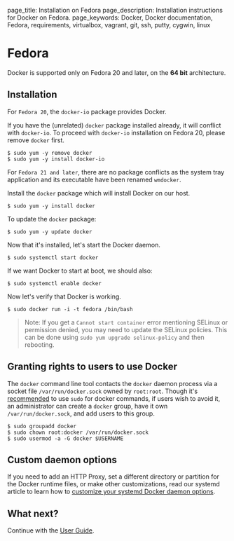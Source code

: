 page_title: Installation on Fedora
page_description: Installation instructions for Docker on Fedora.
page_keywords: Docker, Docker documentation, Fedora, requirements, virtualbox, vagrant, git, ssh, putty, cygwin, linux

# Fedora

Docker is supported only on Fedora 20 and later,
on the **64 bit** architecture.

## Installation

For `Fedora 20`, the `docker-io` package provides Docker.

If you have the (unrelated) `docker` package installed already, it will
conflict with `docker-io`. To proceed with `docker-io` installation on
Fedora 20, please remove `docker` first.

    $ sudo yum -y remove docker
    $ sudo yum -y install docker-io

For `Fedora 21 and later`, there are no package conflicts as the system
tray application and its executable have been renamed `wmdocker`.

Install the `docker` package which will install Docker on our host.

    $ sudo yum -y install docker

To update the `docker` package:

    $ sudo yum -y update docker

Now that it's installed, let's start the Docker daemon.

    $ sudo systemctl start docker

If we want Docker to start at boot, we should also:

    $ sudo systemctl enable docker

Now let's verify that Docker is working.

    $ sudo docker run -i -t fedora /bin/bash

> Note: If you get a `Cannot start container` error mentioning SELinux
> or permission denied, you may need to update the SELinux policies.
> This can be done using `sudo yum upgrade selinux-policy` and then rebooting.

## Granting rights to users to use Docker

The `docker` command line tool contacts the `docker` daemon process via a
socket file `/var/run/docker.sock` owned by `root:root`. Though it's
[recommended](https://lists.projectatomic.io/projectatomic-archives/atomic-devel/2015-January/msg00034.html)
to use `sudo` for docker commands, if users wish to avoid it, an administrator can
create a `docker` group, have it own `/var/run/docker.sock`, and add users to this group.

    $ sudo groupadd docker
    $ sudo chown root:docker /var/run/docker.sock
    $ sudo usermod -a -G docker $USERNAME

## Custom daemon options

If you need to add an HTTP Proxy, set a different directory or partition for the
Docker runtime files, or make other customizations, read our systemd article to
learn how to [customize your systemd Docker daemon options](/articles/systemd/).

## What next?

Continue with the [User Guide](/userguide/).

